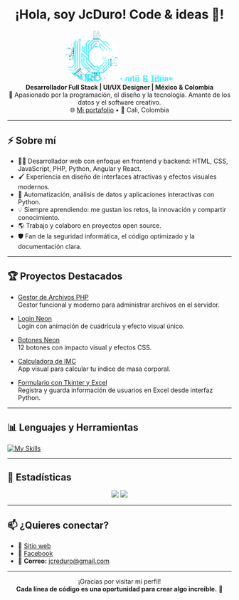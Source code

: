 
<h1 align="center">¡Hola, soy JcDuro! Code & ideas 👋!</h1>
<p align="center">
  <img src="logoJCDBLUE.png" width="120" style="border-radius:50%">
  <img src="logoJCDBLUEletras.png" width="120" style="border-radius:50%">
  
  <br>
  <b>Desarrollador Full Stack | UI/UX Designer | México & Colombia</b><br>
  🚀 Apasionado por la programación, el diseño y la tecnología. Amante de los datos y el software creativo.<br>
  🌐 <a href="https://jcduro.bexartideas.com/index.php">Mi portafolio</a> • 📍 Cali, Colombia
</p>

---

## ⚡ Sobre mí

- 👨‍💻 Desarrollador web con enfoque en frontend y backend: HTML, CSS, JavaScript, PHP, Python, Angular y React.
- 🖌️ Experiencia en diseño de interfaces atractivas y efectos visuales modernos.
- 🐍 Automatización, análisis de datos y aplicaciones interactivas con Python.
- 💡 Siempre aprendiendo: me gustan los retos, la innovación y compartir conocimiento.
- 🌎 Trabajo y colaboro en proyectos open source.
- 🛡️ Fan de la seguridad informática, el código optimizado y la documentación clara.

---

## 🏆 Proyectos Destacados

- [Gestor de Archivos PHP](https://github.com/jcduro/Gestor_de_Archivos_php)  
  Gestor funcional y moderno para administrar archivos en el servidor.

- [Login Neon](https://github.com/jcduro/Login_Neon)  
  Login con animación de cuadrícula y efecto visual único.

- [Botones Neon](https://github.com/jcduro/Botones_neon)  
  12 botones con impacto visual y efectos CSS.

- [Calculadora de IMC](https://github.com/jcduro/Calculadora_de_IMC)  
  App visual para calcular tu índice de masa corporal.

- [Formulario con Tkinter y Excel](https://github.com/jcduro/Formulario_con_Tkinter_y_Excel)  
  Registra y guarda información de usuarios en Excel desde interfaz Python.

---

## 📊 Lenguajes y Herramientas

[![My Skills](https://skillicons.dev/icons?i=html,css,js,php,python,java,mysql,sqlite,git,github,linux,vscode,bootstrap,wordpress,photoshop,ubuntu,mint,windows,svg,atom,codepen,debian&theme=light&perline=8)](https://skillicons.dev)


---

## 🚩 Estadísticas

<p align="center">
  <img src="https://github-readme-stats.vercel.app/api?username=jcduro&show_icons=true&title_color=00c3ff&icon_color=f0fafb&bg_color=292929&text_color=ffffff&hide_title=true" height="135">
  <img src="https://github-readme-stats.vercel.app/api/top-langs/?username=jcduro&layout=compact&bg_color=292929&text_color=ffffff" height="120">
</p>

---

## 📫 ¿Quieres conectar?

- 🔗 [Sitio web](https://jcduro.bexartideas.com/index.php)
- 💬 [Facebook](https://www.facebook.com/profile.php?id=61581848413029)
- 📨 **Correo:** jcreduro@gmail.com

---

<p align="center">
  ¡Gracias por visitar mi perfil!<br>
  <b>Cada línea de código es una oportunidad para crear algo increíble.</b> 🚀
</p>

